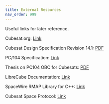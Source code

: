 ```yaml
---
title: External Resources
nav_order: 999
---
```


Useful links for later reference.

Cubesat.org: [Link](https://www.cubesat.org/)

Cubesat Design Specification Revision 14.1: [PDF](https://www.cubesat.org/s/CDS-REV14_1-2022-02-09.pdf)

PC/104 Specification: [Link](https://pc104.org/hardware-specifications/pc104/)

Thesis on PC104 OBC for Cubesats: [PDF](https://dspace.cvut.cz/bitstream/handle/10467/94475/F3-BP-2021-Geib-Filip-bp_GEIB.pdf)

LibreCube Documentation: [Link](https://librecube.gitlab.io/)

SpaceWire RMAP Library for C++: [Link](https://github.com/yuasatakayuki/SpaceWireRMAPLibrary)

Cubesat Space Protocol: [Link](http://libcsp.github.io/libcsp/)
